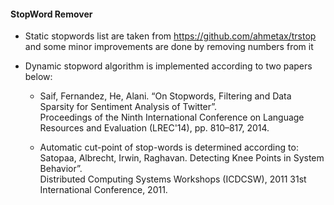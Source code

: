 #### StopWord Remover

- Static stopwords list are taken from https://github.com/ahmetax/trstop and some minor improvements are done by removing numbers from it

- Dynamic stopword algorithm is implemented according to two papers below:
    - Saif, Fernandez, He, Alani. 
    “On Stopwords, Filtering and Data Sparsity for Sentiment Analysis of Twitter”.  
    Proceedings of the Ninth International Conference on Language Resources and Evaluation (LREC'14), pp. 810–817, 2014.

    - Automatic cut-point of stop-words is determined according to:
    Satopaa, Albrecht, Irwin, Raghavan.
    Detecting Knee Points in System Behavior”.  
    Distributed Computing Systems Workshops (ICDCSW), 2011 31st International Conference, 2011.